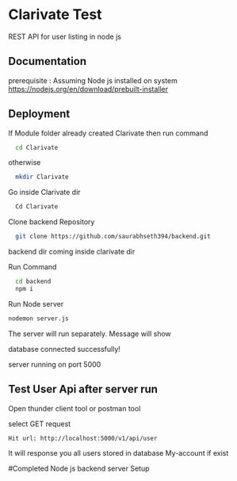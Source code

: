 
# Clarivate Test

REST API for user listing in node js



## Documentation

[](https://linktodocumentation)
prerequisite : Assuming Node js installed on system
https://nodejs.org/en/download/prebuilt-installer


## Deployment

If Module folder already created Clarivate 
then  run command 
```bash
  cd Clarivate
```
otherwise
```bash
  mkdir Clarivate
```
Go inside Clarivate dir
```bash
  Cd Clarivate
```
Clone backend Repository
```bash
  git clone https://github.com/saurabhseth394/backend.git
```
backend dir coming inside clarivate dir

Run Command

```bash
  cd backend
  npm i
```
Run Node server
```bash
nodemon server.js
```
The server will run separately.
Message will show 

database connected successfully!

server running on port 5000

## Test User Api after server run
Open thunder client tool or postman tool

select GET request

```bash
Hit url: http://localhost:5000/v1/api/user
```

It will response you all users stored in database My-account if exist

#Completed Node js backend server Setup